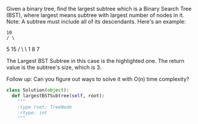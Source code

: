 Given a binary tree, find the largest subtree which is a Binary Search Tree (BST), where largest means subtree with largest number of nodes in it.
Note:
A subtree must include all of its descendants.
Here's an example:

    10
    / \
   5  15
  / \   \ 
 1   8   7

The Largest BST Subtree in this case is the highlighted one. 
The return value is the subtree's size, which is 3. 



Follow up:
Can you figure out ways to solve it with O(n) time complexity?



```python
class Solution(object):
  def largestBSTSubtree(self, root):
    """
    :type root: TreeNode
    :rtype: int
    """
```

